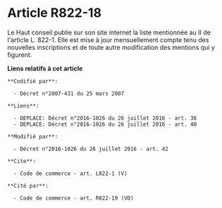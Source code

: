 # Article R822-18

Le Haut conseil publie sur son site internet la liste mentionnée au II de l'article L. 822-1. Elle est mise à jour
mensuellement compte tenu des nouvelles inscriptions et de toute autre modification des mentions qui y figurent.

**Liens relatifs à cet article**

	**Codifié par**:

	  - Décret n°2007-431 du 25 mars 2007

	**Liens**:

	  - DEPLACE: Décret n°2016-1026 du 26 juillet 2016 - art. 36
	  - DEPLACE: Décret n°2016-1026 du 26 juillet 2016 - art. 40

	**Modifié par**:

	  - Décret n°2016-1026 du 26 juillet 2016 - art. 42

	**Cite**:

	  - Code de commerce - art. L822-1 (V)

	**Cité par**:

	  - Code de commerce - art. R822-19 (VD)
